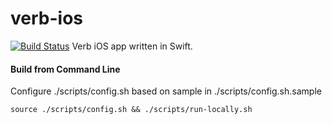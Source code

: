 verb-ios
========

[![Build Status](https://travis-ci.org/JonathanPorta/verb-ios.svg?branch=travis-integration)](https://travis-ci.org/JonathanPorta/verb-ios)
Verb iOS app written in Swift.

#### Build from Command Line
Configure ./scripts/config.sh based on sample in ./scripts/config.sh.sample

`source ./scripts/config.sh && ./scripts/run-locally.sh`
